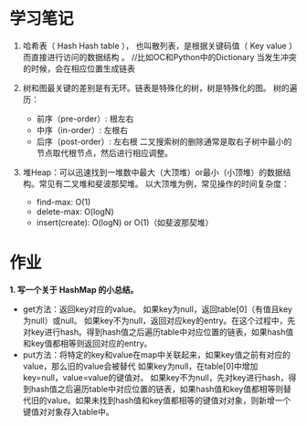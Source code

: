 # 学习笔记

1. 哈希表（ Hash Hash table ）， 也叫散列表，是根据关键码值（ Key value ）而直接进行访问的数据结构 。
//比如OC和Python中的Dictionary
当发生冲突的时候，会在相应位置生成链表

2. 树和图最关键的差别是有无环。链表是特殊化的树，树是特殊化的图。
	树的遍历：
	- 前序（pre-order）: 根左右
	- 中序（in-order）: 左根右
	- 后序（post-order）: 左右根
	二叉搜索树的删除通常是取右子树中最小的节点取代根节点，然后进行相应调整。

3. 堆Heap：可以迅速找到一堆数中最大（大顶堆）or最小（小顶堆）的数据结构。常见有二叉堆和斐波那契堆。
	以大顶堆为例，常见操作的时间复杂度：
	- find-max: O(1)
	- delete-max: O(logN)
	- insert(create): O(logN) or O(1)（如斐波那契堆）

# 作业
**1. 写一个关于 HashMap 的小总结。**
- get方法：返回key对应的value。
	如果key为null，返回table[0]（有值且key为null）或null。
	如果key不为null，返回对应key的entry。在这个过程中，先对key进行hash。得到hash值之后遍历table中对应位置的链表，如果hash值和key值都相等则返回对应的entry。
- put方法：将特定的key和value在map中关联起来，如果key值之前有对应的value，那么旧的value会被替代
	如果key为null，在table[0]中增加key=null，value=value的键值对。
	如果key不为null，先对key进行hash，得到hash值之后遍历table中对应位置的链表，如果hash值和key值都相等则替代旧的value。如果未找到hash值和key值都相等的键值对对象，则新增一个键值对对象存入table中。
	